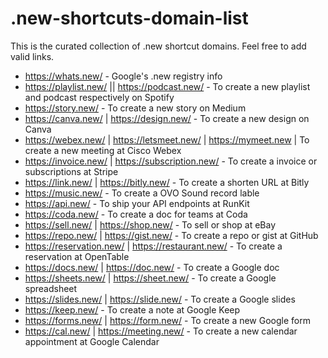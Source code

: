 # .new-shortcuts-domain-list
This is the curated collection of .new shortcut domains. Feel free to add valid links.

* https://whats.new/ - Google's .new registry info
* https://playlist.new/ || https://podcast.new/ - To create a new playlist and podcast respectively on Spotify
* https://story.new/ - To create a new story on Medium
* https://canva.new/ | https://design.new/ - To create a new design on Canva
* https://webex.new/ | https://letsmeet.new/ | https://mymeet.new | To create a new meeting at Cisco Webex
* https://invoice.new/ | https://subscription.new/ - To create a invoice or subscriptions at Stripe
* https://link.new/ | https://bitly.new/ - To create a shorten URL at Bitly
* https://music.new/ - To create a OVO Sound record lable
* https://api.new/ - To ship your API endpoints at RunKit
* https://coda.new/ - To create a doc for teams at Coda
* https://sell.new/ | https://shop.new/ - To sell or shop at eBay
* https://repo.new/ | https://gist.new/ - To create a repo or gist at GitHub
* https://reservation.new/ | https://restaurant.new/ - To create a reservation at OpenTable
* https://docs.new/ | https://doc.new/ - To create a Google doc
* https://sheets.new/ | https://sheet.new/ - To create a Google spreadsheet
* https://slides.new/ | https://slide.new/ - To create a Google slides
* https://keep.new/ - To create a note at Google Keep
* https://forms.new/ | https://form.new/ - To create a new Google form
* https://cal.new/ | https://meeting.new/ - To create a new calendar appointment at Google Calendar

